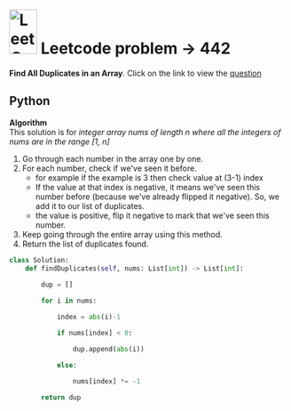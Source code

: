 #  <img src="https://leetcode.com/_next/static/images/logo-ff2b712834cf26bf50a5de58ee27bcef.png" alt="LeetCode Logo" width="50" height="80"> Leetcode problem -> 442  

**Find All Duplicates in an Array**. Click on the link to view the [question](https://leetcode.com/problems/find-all-duplicates-in-an-array/description/)   

## Python  

**Algorithm**  
This solution is for *integer array nums of length n where all the integers of nums are in the range [1, n]*  
1. Go through each number in the array one by one.
2. For each number, check if we've seen it before.  
    * for example if the example is 3 then check value at (3-1) index   
    * If the value at that index is negative, it means we've seen this number before (because we've already flipped it negative). So, we add it to our list of duplicates.  
    *  the value is positive, flip it negative to mark that we've seen this number.
3. Keep going through the entire array using this method.
4. Return the list of duplicates  found.




```python
class Solution:
    def findDuplicates(self, nums: List[int]) -> List[int]:
        
        dup = []

        for i in nums:

            index = abs(i)-1

            if nums[index] < 0:

                dup.append(abs(i))

            else:

                nums[index] *= -1

        return dup
```
